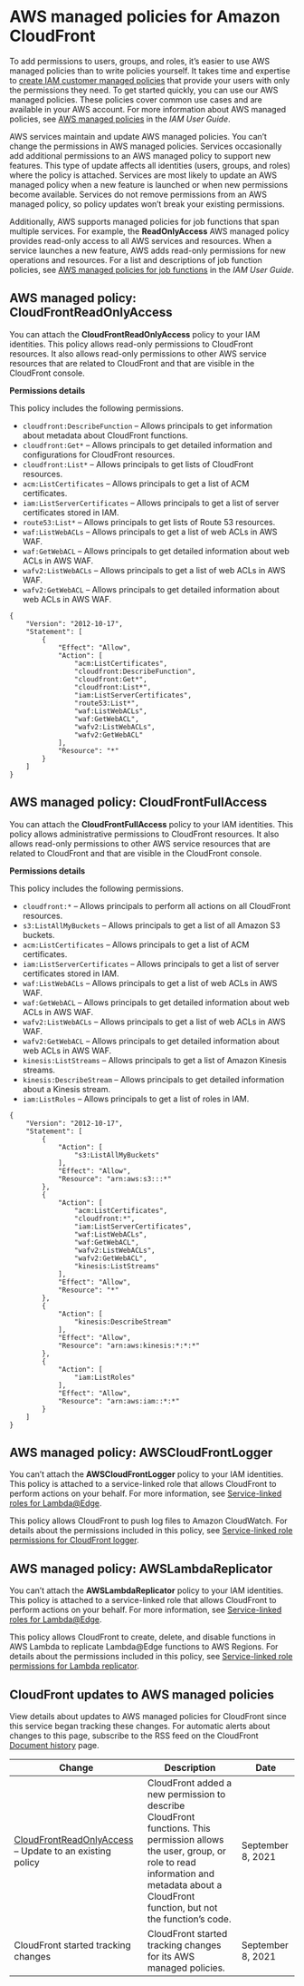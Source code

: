 # AWS managed policies for Amazon CloudFront<a name="security-iam-awsmanpol"></a>

To add permissions to users, groups, and roles, it’s easier to use AWS managed policies than to write policies yourself\. It takes time and expertise to [create IAM customer managed policies](https://docs.aws.amazon.com/IAM/latest/UserGuide/access_policies_create-console.html) that provide your users with only the permissions they need\. To get started quickly, you can use our AWS managed policies\. These policies cover common use cases and are available in your AWS account\. For more information about AWS managed policies, see [AWS managed policies](https://docs.aws.amazon.com/IAM/latest/UserGuide/access_policies_managed-vs-inline.html#aws-managed-policies) in the *IAM User Guide*\.

AWS services maintain and update AWS managed policies\. You can’t change the permissions in AWS managed policies\. Services occasionally add additional permissions to an AWS managed policy to support new features\. This type of update affects all identities \(users, groups, and roles\) where the policy is attached\. Services are most likely to update an AWS managed policy when a new feature is launched or when new permissions become available\. Services do not remove permissions from an AWS managed policy, so policy updates won’t break your existing permissions\.

Additionally, AWS supports managed policies for job functions that span multiple services\. For example, the **ReadOnlyAccess** AWS managed policy provides read\-only access to all AWS services and resources\. When a service launches a new feature, AWS adds read\-only permissions for new operations and resources\. For a list and descriptions of job function policies, see [AWS managed policies for job functions](https://docs.aws.amazon.com/IAM/latest/UserGuide/access_policies_job-functions.html) in the *IAM User Guide*\.







## AWS managed policy: CloudFrontReadOnlyAccess<a name="security-iam-awsmanpol-cloudfront-read-only"></a>

You can attach the **CloudFrontReadOnlyAccess** policy to your IAM identities\. This policy allows read\-only permissions to CloudFront resources\. It also allows read\-only permissions to other AWS service resources that are related to CloudFront and that are visible in the CloudFront console\.

**Permissions details**

This policy includes the following permissions\.
+ `cloudfront:DescribeFunction` – Allows principals to get information about metadata about CloudFront functions\.
+ `cloudfront:Get*` – Allows principals to get detailed information and configurations for CloudFront resources\.
+ `cloudfront:List*` – Allows principals to get lists of CloudFront resources\.
+ `acm:ListCertificates` – Allows principals to get a list of ACM certificates\.
+ `iam:ListServerCertificates` – Allows principals to get a list of server certificates stored in IAM\.
+ `route53:List*` – Allows principals to get lists of Route 53 resources\.
+ `waf:ListWebACLs` – Allows principals to get a list of web ACLs in AWS WAF\.
+ `waf:GetWebACL` – Allows principals to get detailed information about web ACLs in AWS WAF\.
+ `wafv2:ListWebACLs` – Allows principals to get a list of web ACLs in AWS WAF\.
+ `wafv2:GetWebACL` – Allows principals to get detailed information about web ACLs in AWS WAF\.

```
{
    "Version": "2012-10-17",
    "Statement": [
        {
            "Effect": "Allow",
            "Action": [
                "acm:ListCertificates",
                "cloudfront:DescribeFunction",
                "cloudfront:Get*",
                "cloudfront:List*",
                "iam:ListServerCertificates",
                "route53:List*",
                "waf:ListWebACLs",
                "waf:GetWebACL",
                "wafv2:ListWebACLs",
                "wafv2:GetWebACL"
            ],
            "Resource": "*"
        }
    ]
}
```

## AWS managed policy: CloudFrontFullAccess<a name="security-iam-awsmanpol-cloudfront-full-access"></a>

You can attach the **CloudFrontFullAccess** policy to your IAM identities\. This policy allows administrative permissions to CloudFront resources\. It also allows read\-only permissions to other AWS service resources that are related to CloudFront and that are visible in the CloudFront console\.

**Permissions details**

This policy includes the following permissions\.
+ `cloudfront:*` – Allows principals to perform all actions on all CloudFront resources\.
+ `s3:ListAllMyBuckets` – Allows principals to get a list of all Amazon S3 buckets\.
+ `acm:ListCertificates` – Allows principals to get a list of ACM certificates\.
+ `iam:ListServerCertificates` – Allows principals to get a list of server certificates stored in IAM\.
+ `waf:ListWebACLs` – Allows principals to get a list of web ACLs in AWS WAF\.
+ `waf:GetWebACL` – Allows principals to get detailed information about web ACLs in AWS WAF\.
+ `wafv2:ListWebACLs` – Allows principals to get a list of web ACLs in AWS WAF\.
+ `wafv2:GetWebACL` – Allows principals to get detailed information about web ACLs in AWS WAF\.
+ `kinesis:ListStreams` – Allows principals to get a list of Amazon Kinesis streams\.
+ `kinesis:DescribeStream` – Allows principals to get detailed information about a Kinesis stream\.
+ `iam:ListRoles` – Allows principals to get a list of roles in IAM\.

```
{
    "Version": "2012-10-17",
    "Statement": [
        {
            "Action": [
                "s3:ListAllMyBuckets"
            ],
            "Effect": "Allow",
            "Resource": "arn:aws:s3:::*"
        },
        {
            "Action": [
                "acm:ListCertificates",
                "cloudfront:*",
                "iam:ListServerCertificates",
                "waf:ListWebACLs",
                "waf:GetWebACL",
                "wafv2:ListWebACLs",
                "wafv2:GetWebACL",
                "kinesis:ListStreams"
            ],
            "Effect": "Allow",
            "Resource": "*"
        },
        {
            "Action": [
                "kinesis:DescribeStream"
            ],
            "Effect": "Allow",
            "Resource": "arn:aws:kinesis:*:*:*"
        },
        {
            "Action": [
                "iam:ListRoles"
            ],
            "Effect": "Allow",
            "Resource": "arn:aws:iam::*:*"
        }
    ]
}
```

## AWS managed policy: AWSCloudFrontLogger<a name="security-iam-awsmanpol-cloudfront-logger"></a>

You can’t attach the **AWSCloudFrontLogger** policy to your IAM identities\. This policy is attached to a service\-linked role that allows CloudFront to perform actions on your behalf\. For more information, see [Service\-linked roles for Lambda@Edge](lambda-edge-permissions.md#using-service-linked-roles)\.

This policy allows CloudFront to push log files to Amazon CloudWatch\. For details about the permissions included in this policy, see [Service\-linked role permissions for CloudFront logger](lambda-edge-permissions.md#slr-permissions-cloudfront-logger)\.

## AWS managed policy: AWSLambdaReplicator<a name="security-iam-awsmanpol-lambda-replicator"></a>

You can’t attach the **AWSLambdaReplicator** policy to your IAM identities\. This policy is attached to a service\-linked role that allows CloudFront to perform actions on your behalf\. For more information, see [Service\-linked roles for Lambda@Edge](lambda-edge-permissions.md#using-service-linked-roles)\.

This policy allows CloudFront to create, delete, and disable functions in AWS Lambda to replicate Lambda@Edge functions to AWS Regions\. For details about the permissions included in this policy, see [Service\-linked role permissions for Lambda replicator](lambda-edge-permissions.md#slr-permissions-lambda-replicator)\.

## CloudFront updates to AWS managed policies<a name="security-iam-awsmanpol-updates"></a>

View details about updates to AWS managed policies for CloudFront since this service began tracking these changes\. For automatic alerts about changes to this page, subscribe to the RSS feed on the CloudFront [Document history](WhatsNew.md) page\.




| Change | Description | Date | 
| --- | --- | --- | 
|  [CloudFrontReadOnlyAccess](#security-iam-awsmanpol-cloudfront-read-only) – Update to an existing policy  |  CloudFront added a new permission to describe CloudFront functions\. This permission allows the user, group, or role to read information and metadata about a CloudFront function, but not the function’s code\.  | September 8, 2021 | 
|  CloudFront started tracking changes  |  CloudFront started tracking changes for its AWS managed policies\.  | September 8, 2021 | 